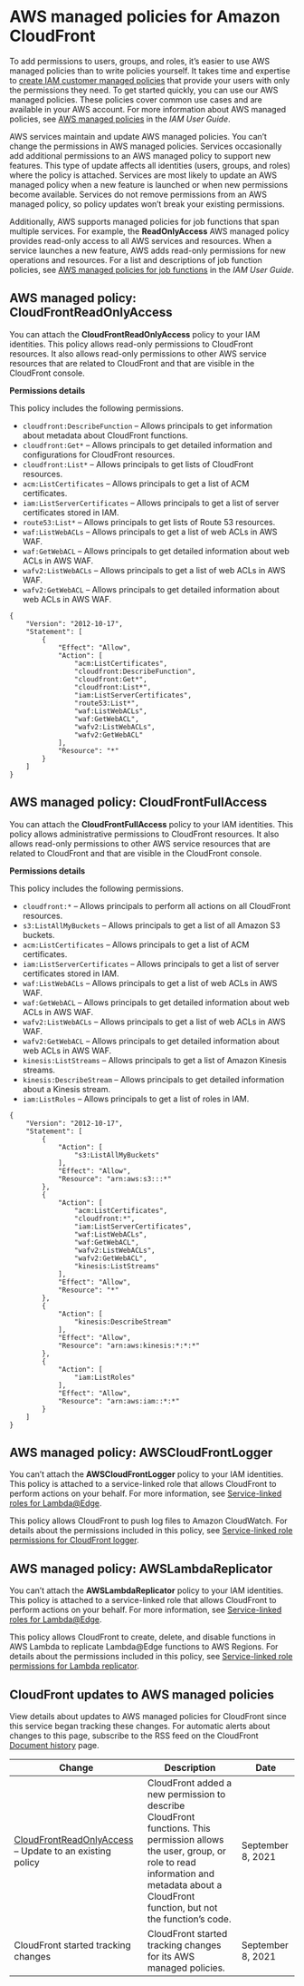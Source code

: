 # AWS managed policies for Amazon CloudFront<a name="security-iam-awsmanpol"></a>

To add permissions to users, groups, and roles, it’s easier to use AWS managed policies than to write policies yourself\. It takes time and expertise to [create IAM customer managed policies](https://docs.aws.amazon.com/IAM/latest/UserGuide/access_policies_create-console.html) that provide your users with only the permissions they need\. To get started quickly, you can use our AWS managed policies\. These policies cover common use cases and are available in your AWS account\. For more information about AWS managed policies, see [AWS managed policies](https://docs.aws.amazon.com/IAM/latest/UserGuide/access_policies_managed-vs-inline.html#aws-managed-policies) in the *IAM User Guide*\.

AWS services maintain and update AWS managed policies\. You can’t change the permissions in AWS managed policies\. Services occasionally add additional permissions to an AWS managed policy to support new features\. This type of update affects all identities \(users, groups, and roles\) where the policy is attached\. Services are most likely to update an AWS managed policy when a new feature is launched or when new permissions become available\. Services do not remove permissions from an AWS managed policy, so policy updates won’t break your existing permissions\.

Additionally, AWS supports managed policies for job functions that span multiple services\. For example, the **ReadOnlyAccess** AWS managed policy provides read\-only access to all AWS services and resources\. When a service launches a new feature, AWS adds read\-only permissions for new operations and resources\. For a list and descriptions of job function policies, see [AWS managed policies for job functions](https://docs.aws.amazon.com/IAM/latest/UserGuide/access_policies_job-functions.html) in the *IAM User Guide*\.







## AWS managed policy: CloudFrontReadOnlyAccess<a name="security-iam-awsmanpol-cloudfront-read-only"></a>

You can attach the **CloudFrontReadOnlyAccess** policy to your IAM identities\. This policy allows read\-only permissions to CloudFront resources\. It also allows read\-only permissions to other AWS service resources that are related to CloudFront and that are visible in the CloudFront console\.

**Permissions details**

This policy includes the following permissions\.
+ `cloudfront:DescribeFunction` – Allows principals to get information about metadata about CloudFront functions\.
+ `cloudfront:Get*` – Allows principals to get detailed information and configurations for CloudFront resources\.
+ `cloudfront:List*` – Allows principals to get lists of CloudFront resources\.
+ `acm:ListCertificates` – Allows principals to get a list of ACM certificates\.
+ `iam:ListServerCertificates` – Allows principals to get a list of server certificates stored in IAM\.
+ `route53:List*` – Allows principals to get lists of Route 53 resources\.
+ `waf:ListWebACLs` – Allows principals to get a list of web ACLs in AWS WAF\.
+ `waf:GetWebACL` – Allows principals to get detailed information about web ACLs in AWS WAF\.
+ `wafv2:ListWebACLs` – Allows principals to get a list of web ACLs in AWS WAF\.
+ `wafv2:GetWebACL` – Allows principals to get detailed information about web ACLs in AWS WAF\.

```
{
    "Version": "2012-10-17",
    "Statement": [
        {
            "Effect": "Allow",
            "Action": [
                "acm:ListCertificates",
                "cloudfront:DescribeFunction",
                "cloudfront:Get*",
                "cloudfront:List*",
                "iam:ListServerCertificates",
                "route53:List*",
                "waf:ListWebACLs",
                "waf:GetWebACL",
                "wafv2:ListWebACLs",
                "wafv2:GetWebACL"
            ],
            "Resource": "*"
        }
    ]
}
```

## AWS managed policy: CloudFrontFullAccess<a name="security-iam-awsmanpol-cloudfront-full-access"></a>

You can attach the **CloudFrontFullAccess** policy to your IAM identities\. This policy allows administrative permissions to CloudFront resources\. It also allows read\-only permissions to other AWS service resources that are related to CloudFront and that are visible in the CloudFront console\.

**Permissions details**

This policy includes the following permissions\.
+ `cloudfront:*` – Allows principals to perform all actions on all CloudFront resources\.
+ `s3:ListAllMyBuckets` – Allows principals to get a list of all Amazon S3 buckets\.
+ `acm:ListCertificates` – Allows principals to get a list of ACM certificates\.
+ `iam:ListServerCertificates` – Allows principals to get a list of server certificates stored in IAM\.
+ `waf:ListWebACLs` – Allows principals to get a list of web ACLs in AWS WAF\.
+ `waf:GetWebACL` – Allows principals to get detailed information about web ACLs in AWS WAF\.
+ `wafv2:ListWebACLs` – Allows principals to get a list of web ACLs in AWS WAF\.
+ `wafv2:GetWebACL` – Allows principals to get detailed information about web ACLs in AWS WAF\.
+ `kinesis:ListStreams` – Allows principals to get a list of Amazon Kinesis streams\.
+ `kinesis:DescribeStream` – Allows principals to get detailed information about a Kinesis stream\.
+ `iam:ListRoles` – Allows principals to get a list of roles in IAM\.

```
{
    "Version": "2012-10-17",
    "Statement": [
        {
            "Action": [
                "s3:ListAllMyBuckets"
            ],
            "Effect": "Allow",
            "Resource": "arn:aws:s3:::*"
        },
        {
            "Action": [
                "acm:ListCertificates",
                "cloudfront:*",
                "iam:ListServerCertificates",
                "waf:ListWebACLs",
                "waf:GetWebACL",
                "wafv2:ListWebACLs",
                "wafv2:GetWebACL",
                "kinesis:ListStreams"
            ],
            "Effect": "Allow",
            "Resource": "*"
        },
        {
            "Action": [
                "kinesis:DescribeStream"
            ],
            "Effect": "Allow",
            "Resource": "arn:aws:kinesis:*:*:*"
        },
        {
            "Action": [
                "iam:ListRoles"
            ],
            "Effect": "Allow",
            "Resource": "arn:aws:iam::*:*"
        }
    ]
}
```

## AWS managed policy: AWSCloudFrontLogger<a name="security-iam-awsmanpol-cloudfront-logger"></a>

You can’t attach the **AWSCloudFrontLogger** policy to your IAM identities\. This policy is attached to a service\-linked role that allows CloudFront to perform actions on your behalf\. For more information, see [Service\-linked roles for Lambda@Edge](lambda-edge-permissions.md#using-service-linked-roles)\.

This policy allows CloudFront to push log files to Amazon CloudWatch\. For details about the permissions included in this policy, see [Service\-linked role permissions for CloudFront logger](lambda-edge-permissions.md#slr-permissions-cloudfront-logger)\.

## AWS managed policy: AWSLambdaReplicator<a name="security-iam-awsmanpol-lambda-replicator"></a>

You can’t attach the **AWSLambdaReplicator** policy to your IAM identities\. This policy is attached to a service\-linked role that allows CloudFront to perform actions on your behalf\. For more information, see [Service\-linked roles for Lambda@Edge](lambda-edge-permissions.md#using-service-linked-roles)\.

This policy allows CloudFront to create, delete, and disable functions in AWS Lambda to replicate Lambda@Edge functions to AWS Regions\. For details about the permissions included in this policy, see [Service\-linked role permissions for Lambda replicator](lambda-edge-permissions.md#slr-permissions-lambda-replicator)\.

## CloudFront updates to AWS managed policies<a name="security-iam-awsmanpol-updates"></a>

View details about updates to AWS managed policies for CloudFront since this service began tracking these changes\. For automatic alerts about changes to this page, subscribe to the RSS feed on the CloudFront [Document history](WhatsNew.md) page\.




| Change | Description | Date | 
| --- | --- | --- | 
|  [CloudFrontReadOnlyAccess](#security-iam-awsmanpol-cloudfront-read-only) – Update to an existing policy  |  CloudFront added a new permission to describe CloudFront functions\. This permission allows the user, group, or role to read information and metadata about a CloudFront function, but not the function’s code\.  | September 8, 2021 | 
|  CloudFront started tracking changes  |  CloudFront started tracking changes for its AWS managed policies\.  | September 8, 2021 | 